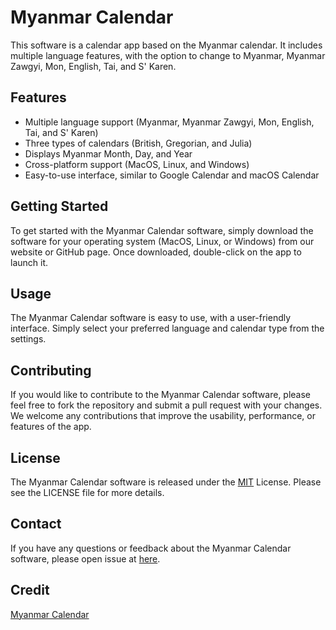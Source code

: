 # Myanmar Calendar

This software is a calendar app based on the Myanmar calendar. It includes multiple language features, with the option
to change to Myanmar, Myanmar Zawgyi, Mon, English, Tai, and S' Karen.

## Features

- Multiple language support (Myanmar, Myanmar Zawgyi, Mon, English, Tai, and S' Karen)
- Three types of calendars (British, Gregorian, and Julia)
- Displays Myanmar Month, Day, and Year
- Cross-platform support (MacOS, Linux, and Windows)
- Easy-to-use interface, similar to Google Calendar and macOS Calendar

## Getting Started

To get started with the Myanmar Calendar software, simply download the software for your operating system (MacOS, Linux,
or Windows) from our website or GitHub page. Once downloaded, double-click on the app to launch it.

## Usage

The Myanmar Calendar software is easy to use, with a user-friendly interface. Simply select your preferred language and
calendar type from the settings.

## Contributing

If you would like to contribute to the Myanmar Calendar software, please feel free to fork the repository and submit a
pull request with your changes. We welcome any contributions that improve the usability, performance, or features of the
app.

## License

The Myanmar Calendar software is released under the [MIT](./LICENSE) License. Please see the LICENSE file for more
details.

## Contact

If you have any questions or feedback about the Myanmar Calendar software, please open issue
at [here](https://github.com/amm834/myanmar_calendar/issues).

## Credit

[Myanmar Calendar](https://github.com/yan9a/mmcal)

